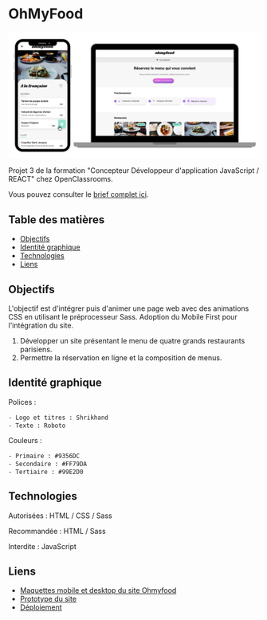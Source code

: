 # OhMyFood

![Capture d'écran du site](./assets/images/screen_ohmyfood.png)

Projet 3 de la formation "Concepteur Développeur d'application JavaScript / REACT" chez OpenClassrooms.

Vous pouvez consulter le [brief complet ici](https://course.oc-static.com/projects/D%C3%A9veloppeur+Web/IW_P4+Animations+CSS+Ohmyfood/Brief+cr%C3%A9atif+site+Ohmyfood.pdf).

## Table des matières

- [Objectifs](#objectifs)
- [Identité graphique](#identite-graphique)
- [Technologies](#technologies)
- [Liens](#liens)

## Objectifs<a id="objectifs"></a>

L'objectif est d'intégrer puis d'animer une page web avec des animations CSS en utilisant le préprocesseur Sass. Adoption du Mobile First pour l'intégration du site.

1. Développer un site présentant le menu de quatre grands restaurants parisiens.
2. Permettre la réservation en ligne et la composition de menus.

## Identité graphique<a id="identite-graphique"></a>

Polices :

    - Logo et titres : Shrikhand
    - Texte : Roboto

Couleurs :

    - Primaire : #9356DC
    - Secondaire : #FF79DA
    - Tertiaire : #99E2D0

## Technologies<a id="technologies"></a>

Autorisées : HTML / CSS / Sass

Recommandée : HTML / Sass

Interdite : JavaScript

## Liens<a id="liens"></a>

- [Maquettes mobile et desktop du site Ohmyfood](<https://www.figma.com/design/t4449fzDnwGYmzuwQdu87V/Maquettes-Ohmyfood-(mobile-et-desktop)?node-id=25368-697&t=6X5zRyKw8yVRBuYX-0>)
- [Prototype du site](<https://www.figma.com/proto/t4449fzDnwGYmzuwQdu87V/Maquettes-Ohmyfood-(mobile-et-desktop)?node-id=25368-591&scaling=scale-down&page-id=0%3A1&starting-point-node-id=25368%3A591&show-proto-sidebar=1>)
- [Déploiement](https://gregmelo.github.io/Ohmyfood_p3_OCR/)
